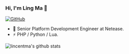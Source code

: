 ### Hi, I'm Ling Ma 👋

<!--
**lincentma/lincentma** is a ✨ _special_ ✨ repository because its `README.md` (this file) appears on your GitHub profile.

Here are some ideas to get you started:

- 🔭 I’m currently working on ...
- 🌱 I’m currently learning ...
- 👯 I’m looking to collaborate on ...
- 🤔 I’m looking for help with ...
- 💬 Ask me about ...
- 📫 How to reach me: ...
- 😄 Pronouns: ...
- ⚡ Fun fact: ...
-->

[![GitHub](https://img.shields.io/badge/dynamic/json?logo=github&label=GitHub&labelColor=495867&color=495867&query=%24.data.totalSubs&url=https%3A%2F%2Fapi.spencerwoo.com%2Fsubstats%2F%3Fsource%3Dgithub%26queryKey%3Dlincentma&style=flat-square)](https://github.com/lincentma)

- 🍻 Senior Platform Development Engineer at Netease.
- ⚡ PHP / Python / Lua.

![lincentma's github stats](https://github-readme-stats.vercel.app/api?username=lincentma&show_icons=true&theme=graywhite)